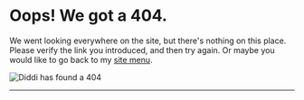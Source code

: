 # Oops! We got a 404.

We went looking everywhere on the site, but there's nothing on this place. 
Please verify the link you introduced, and then try again. Or maybe you would like to go back
to my [site menu](https://diddileija.github.io).

![Diddi has found a 404](https://DiddiLeija.github.io/Diddi-404.png)

----
